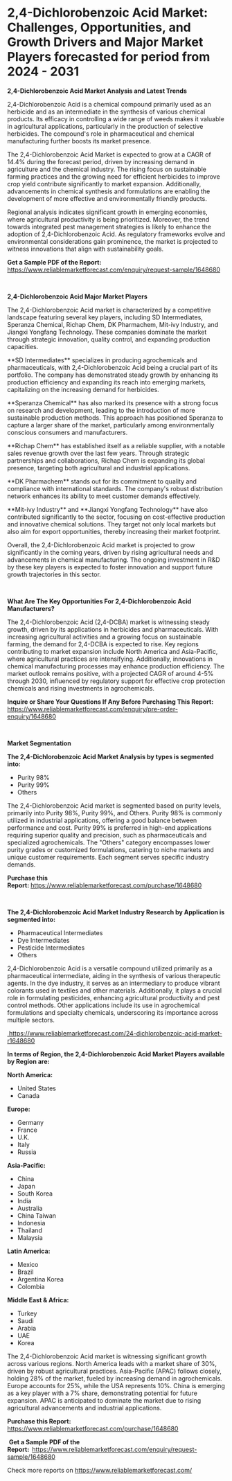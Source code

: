 <p><h1>2,4-Dichlorobenzoic Acid Market: Challenges, Opportunities, and Growth Drivers and Major Market Players forecasted for period from 2024 - 2031</h1></p><p><strong>2,4-Dichlorobenzoic Acid Market Analysis and Latest Trends</strong></p>
<p><p>2,4-Dichlorobenzoic Acid is a chemical compound primarily used as an herbicide and as an intermediate in the synthesis of various chemical products. Its efficacy in controlling a wide range of weeds makes it valuable in agricultural applications, particularly in the production of selective herbicides. The compound's role in pharmaceutical and chemical manufacturing further boosts its market presence.</p><p>The 2,4-Dichlorobenzoic Acid Market is expected to grow at a CAGR of 14.4% during the forecast period, driven by increasing demand in agriculture and the chemical industry. The rising focus on sustainable farming practices and the growing need for efficient herbicides to improve crop yield contribute significantly to market expansion. Additionally, advancements in chemical synthesis and formulations are enabling the development of more effective and environmentally friendly products.</p><p>Regional analysis indicates significant growth in emerging economies, where agricultural productivity is being prioritized. Moreover, the trend towards integrated pest management strategies is likely to enhance the adoption of 2,4-Dichlorobenzoic Acid. As regulatory frameworks evolve and environmental considerations gain prominence, the market is projected to witness innovations that align with sustainability goals.</p></p>
<p><strong>Get a Sample PDF of the Report:&nbsp;</strong> <a href="https://www.reliablemarketforecast.com/enquiry/request-sample/1648680?utm_campaign=1900&utm_medium=2&utm_source=Github&utm_content=ia&utm_term=29122024&utm_id=24-dichlorobenzoic-acid">https://www.reliablemarketforecast.com/enquiry/request-sample/1648680</a></p>
<p>&nbsp;</p>
<p><strong>2,4-Dichlorobenzoic Acid Major Market Players</strong></p>
<p><p>The 2,4-Dichlorobenzoic Acid market is characterized by a competitive landscape featuring several key players, including SD Intermediates, Speranza Chemical, Richap Chem, DK Pharmachem, Mit-ivy Industry, and Jiangxi Yongfang Technology. These companies dominate the market through strategic innovation, quality control, and expanding production capacities.</p><p>**SD Intermediates** specializes in producing agrochemicals and pharmaceuticals, with 2,4-Dichlorobenzoic Acid being a crucial part of its portfolio. The company has demonstrated steady growth by enhancing its production efficiency and expanding its reach into emerging markets, capitalizing on the increasing demand for herbicides.</p><p>**Speranza Chemical** has also marked its presence with a strong focus on research and development, leading to the introduction of more sustainable production methods. This approach has positioned Speranza to capture a larger share of the market, particularly among environmentally conscious consumers and manufacturers.</p><p>**Richap Chem** has established itself as a reliable supplier, with a notable sales revenue growth over the last few years. Through strategic partnerships and collaborations, Richap Chem is expanding its global presence, targeting both agricultural and industrial applications.</p><p>**DK Pharmachem** stands out for its commitment to quality and compliance with international standards. The company's robust distribution network enhances its ability to meet customer demands effectively.</p><p>**Mit-ivy Industry** and **Jiangxi Yongfang Technology** have also contributed significantly to the sector, focusing on cost-effective production and innovative chemical solutions. They target not only local markets but also aim for export opportunities, thereby increasing their market footprint.</p><p>Overall, the 2,4-Dichlorobenzoic Acid market is projected to grow significantly in the coming years, driven by rising agricultural needs and advancements in chemical manufacturing. The ongoing investment in R&D by these key players is expected to foster innovation and support future growth trajectories in this sector.</p></p>
<p>&nbsp;</p>
<p><strong>What Are The Key Opportunities For 2,4-Dichlorobenzoic Acid Manufacturers?</strong></p>
<p><p>The 2,4-Dichlorobenzoic Acid (2,4-DCBA) market is witnessing steady growth, driven by its applications in herbicides and pharmaceuticals. With increasing agricultural activities and a growing focus on sustainable farming, the demand for 2,4-DCBA is expected to rise. Key regions contributing to market expansion include North America and Asia-Pacific, where agricultural practices are intensifying. Additionally, innovations in chemical manufacturing processes may enhance production efficiency. The market outlook remains positive, with a projected CAGR of around 4-5% through 2030, influenced by regulatory support for effective crop protection chemicals and rising investments in agrochemicals.</p></p>
<p><strong>Inquire or Share Your Questions If Any Before Purchasing This Report:</strong> <a href="https://www.reliablemarketforecast.com/enquiry/pre-order-enquiry/1648680?utm_campaign=1900&utm_medium=2&utm_source=Github&utm_content=ia&utm_term=29122024&utm_id=24-dichlorobenzoic-acid">https://www.reliablemarketforecast.com/enquiry/pre-order-enquiry/1648680</a></p>
<p>&nbsp;</p>
<p><strong>Market Segmentation</strong></p>
<p><strong>The 2,4-Dichlorobenzoic Acid Market Analysis by types is segmented into:</strong></p>
<p><ul><li>Purity 98%</li><li>Purity 99%</li><li>Others</li></ul></p>
<p><p>The 2,4-Dichlorobenzoic Acid market is segmented based on purity levels, primarily into Purity 98%, Purity 99%, and Others. Purity 98% is commonly utilized in industrial applications, offering a good balance between performance and cost. Purity 99% is preferred in high-end applications requiring superior quality and precision, such as pharmaceuticals and specialized agrochemicals. The "Others" category encompasses lower purity grades or customized formulations, catering to niche markets and unique customer requirements. Each segment serves specific industry demands.</p></p>
<p><strong>Purchase this Report:&nbsp;</strong><a href="https://www.reliablemarketforecast.com/purchase/1648680?utm_campaign=1900&utm_medium=2&utm_source=Github&utm_content=ia&utm_term=29122024&utm_id=24-dichlorobenzoic-acid">https://www.reliablemarketforecast.com/purchase/1648680</a></p>
<p>&nbsp;</p>
<p><strong>The 2,4-Dichlorobenzoic Acid Market Industry Research by Application is segmented into:</strong></p>
<p><ul><li>Pharmaceutical Intermediates</li><li>Dye Intermediates</li><li>Pesticide Intermediates</li><li>Others</li></ul></p>
<p><p>2,4-Dichlorobenzoic Acid is a versatile compound utilized primarily as a pharmaceutical intermediate, aiding in the synthesis of various therapeutic agents. In the dye industry, it serves as an intermediary to produce vibrant colorants used in textiles and other materials. Additionally, it plays a crucial role in formulating pesticides, enhancing agricultural productivity and pest control methods. Other applications include its use in agrochemical formulations and specialty chemicals, underscoring its importance across multiple sectors.</p></p>
<p><a href="https://www.reliablemarketforecast.com/24-dichlorobenzoic-acid-market-r1648680?utm_campaign=1900&utm_medium=2&utm_source=Github&utm_content=ia&utm_term=29122024&utm_id=24-dichlorobenzoic-acid">&nbsp;https://www.reliablemarketforecast.com/24-dichlorobenzoic-acid-market-r1648680</a></p>
<p><strong>In terms of Region, the 2,4-Dichlorobenzoic Acid Market Players available by Region are:</strong></p>
<p>
    <p> <strong> North America: </strong>
        <ul>
            <li>United States</li>
            <li>Canada</li>
        </ul>
        </p> 
    <p> <strong> Europe: </strong>
        <ul>
            <li>Germany</li>
            <li>France</li>
            <li>U.K.</li>
            <li>Italy</li>
            <li>Russia</li>
        </ul>
        </p> 
    <p> <strong> Asia-Pacific: </strong>
        <ul>
            <li>China</li>
            <li>Japan</li>
            <li>South Korea</li>
            <li>India</li>
            <li>Australia</li>
            <li>China Taiwan</li>
            <li>Indonesia</li>
            <li>Thailand</li>
            <li>Malaysia</li>
        </ul>
        </p> 
    <p> <strong> Latin America: </strong>
        <ul>
            <li>Mexico</li>
            <li>Brazil</li>
            <li>Argentina Korea</li>
            <li>Colombia</li>
        </ul>
        </p> 
    <p> <strong> Middle East & Africa: </strong>
        <ul>
            <li>Turkey</li>
            <li>Saudi</li>
            <li>Arabia</li>
            <li>UAE</li>
            <li>Korea</li>
        </ul>
    </p>
    </p>
<p><p>The 2,4-Dichlorobenzoic Acid market is witnessing significant growth across various regions. North America leads with a market share of 30%, driven by robust agricultural practices. Asia-Pacific (APAC) follows closely, holding 28% of the market, fueled by increasing demand in agrochemicals. Europe accounts for 25%, while the USA represents 10%. China is emerging as a key player with a 7% share, demonstrating potential for future expansion. APAC is anticipated to dominate the market due to rising agricultural advancements and industrial applications.</p></p>
<p><strong>Purchase this Report: </strong><a href="https://www.reliablemarketforecast.com/purchase/1648680?utm_campaign=1900&utm_medium=2&utm_source=Github&utm_content=ia&utm_term=29122024&utm_id=24-dichlorobenzoic-acid">https://www.reliablemarketforecast.com/purchase/1648680</a></p>
<p>&nbsp;<strong>Get a Sample PDF of the Report:&nbsp;&nbsp;</strong><a href="https://www.reliablemarketforecast.com/enquiry/request-sample/1648680?utm_campaign=1900&utm_medium=2&utm_source=Github&utm_content=ia&utm_term=29122024&utm_id=24-dichlorobenzoic-acid">https://www.reliablemarketforecast.com/enquiry/request-sample/1648680</a></p>
<p><strong></strong></p>
<p>Check more reports on <a href="https://www.reliablemarketforecast.com/?utm_campaign=1900&utm_medium=2&utm_source=Github&utm_content=ia&utm_term=29122024&utm_id=24-dichlorobenzoic-acid">https://www.reliablemarketforecast.com/</a></p>